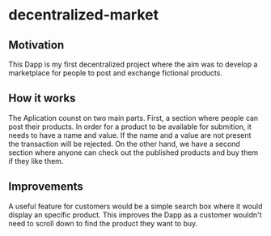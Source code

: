 # decentralized-market

## Motivation

This Dapp is my first decentralized project where the aim was to develop a marketplace for people to post and exchange fictional products.

## How it works

The Aplication counst on two main parts. First, a section where people can post their products. In order for a product to be available for submition, it needs to have a name and value. If the name and a value are not present the transaction will be rejected. On the other hand, we have a second section where anyone can check out the published products and buy them if they like them.

## Improvements

A useful feature for customers would be a simple search box where it would display an specific product. This improves the Dapp as a customer wouldn't need to scroll down to find the product they want to buy.
